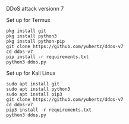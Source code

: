 DDoS attack versionn 7

Set up for Termux
```
pkg install git
pkg install python3
pkg install python-pip
git clone https://github.com/yuhertz/ddos-v7
cd ddos-v7
pip install -r requirements.txt
python3 ddos.py
```

Set up for Kali Linux
```
sudo apt install git
sudo apt install python3
sudo apt install pip3
git clone https://github.com/yuhertz/ddos-v7
cd ddos-v7
pip3 install -r requirements.txt
python3 ddos.py
```

